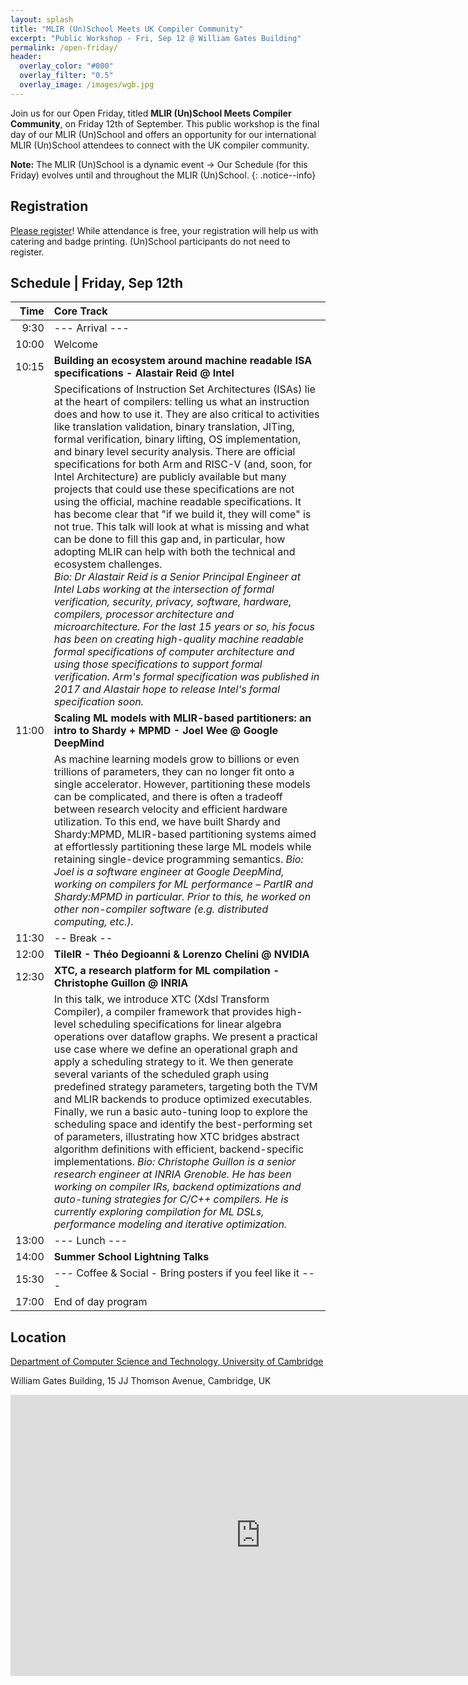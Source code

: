 ```yaml
---
layout: splash
title: "MLIR (Un)School Meets UK Compiler Community"
excerpt: "Public Workshop - Fri, Sep 12 @ William Gates Building"
permalink: /open-friday/
header:
  overlay_color: "#000"
  overlay_filter: "0.5"
  overlay_image: /images/wgb.jpg
---
```


Join us for our Open Friday, titled **MLIR (Un)School Meets Compiler
Community**, on Friday 12th of September. This public workshop is the final
day of our MLIR (Un)School and offers an opportunity for our international MLIR
(Un)School attendees to connect with the UK compiler community.

**Note:** The MLIR (Un)School is a dynamic event → Our Schedule (for this Friday) evolves until and throughout the MLIR (Un)School.
{: .notice--info}

## Registration

[Please register](https://docs.google.com/forms/d/e/1FAIpQLSeRaSREk5sSVvNChBagRcR2R0c_-OpgR2EDHMXMKkyAl6hI1A/viewform?usp=header)! While attendance is free, your registration will help us
with catering and badge printing. (Un)School participants do not need to
register.

## Schedule | Friday, Sep 12th

| Time  |  Core Track                                                         |
|-----: |:------------------------------------------------------------------- |
|  9:30 | --- Arrival ---                                                     |
| 10:00 | Welcome                                                             |
| 10:15 | **Building an ecosystem around machine readable ISA specifications - Alastair Reid @ Intel** |
| | Specifications of Instruction Set Architectures (ISAs) lie at the heart of compilers: telling us what an instruction does and how to use it. They are also critical to activities like translation validation, binary translation, JITing, formal verification, binary lifting, OS implementation, and binary level security analysis. There are official specifications for both Arm and RISC-V (and, soon, for Intel Architecture) are publicly available but many projects that could use these specifications are not using the official, machine readable specifications. It has become clear that "if we build it, they will come" is not true. This talk will look at what is missing and what can be done to fill this gap and, in particular, how adopting MLIR can help with both the technical and ecosystem challenges. <br/> *Bio: Dr Alastair Reid is a Senior Principal Engineer at Intel Labs working at the intersection of formal verification, security, privacy, software, hardware, compilers, processor architecture and microarchitecture. For the last 15 years or so, his focus has been on creating high-quality machine readable formal specifications of computer architecture and using those specifications to support formal verification. Arm's formal specification was published in 2017 and Alastair hope to release Intel's formal specification soon.*
| 11:00 | **Scaling ML models with MLIR-based partitioners: an intro to Shardy + MPMD - Joel Wee @ Google DeepMind** |
| | As machine learning models grow to billions or even trillions of parameters, they can no longer fit onto a single accelerator. However, partitioning these models can be complicated, and there is often a tradeoff between research velocity and efficient hardware utilization. To this end, we have built Shardy and Shardy:MPMD, MLIR-based partitioning systems aimed at effortlessly partitioning these large ML models while retaining single-device programming semantics. *Bio: Joel is a software engineer at Google DeepMind, working on compilers for ML performance – PartIR and Shardy:MPMD in particular. Prior to this, he worked on other non-compiler software (e.g. distributed computing, etc.).*
| 11:30 | -- Break -- |
| 12:00 | **TileIR - Théo Degioanni & Lorenzo Chelini @ NVIDIA** |
| 12:30 | **XTC, a research platform for ML compilation - Christophe Guillon @ INRIA** |
|| In this talk, we introduce XTC (Xdsl Transform Compiler), a compiler framework that provides high-level scheduling specifications for linear algebra operations over dataflow graphs. We present a practical use case where we define an operational graph and apply a scheduling strategy to it. We then generate several variants of the scheduled graph using predefined strategy parameters, targeting both the TVM and MLIR backends to produce optimized executables. Finally, we run a basic auto-tuning loop to explore the scheduling space and identify the best-performing set of parameters, illustrating how XTC bridges abstract algorithm definitions with efficient, backend-specific implementations. *Bio: Christophe Guillon is a senior research engineer at INRIA Grenoble.  He has been working on compiler IRs, backend optimizations and auto-tuning strategies for C/C++ compilers. He is currently exploring compilation for ML DSLs, performance modeling and iterative optimization.*||
| 13:00 | --- Lunch ---                                                       |
| 14:00 | **Summer School Lightning Talks**                                   |
| 15:30 | --- Coffee & Social - Bring posters if you feel like it ---           |
| 17:00 | End of day program                                                  |


## Location

[Department of Computer Science and Technology, University of Cambridge](https://cst.cam.ac.uk)

William Gates Building,  15 JJ Thomson Avenue, Cambridge, UK

<iframe src="https://www.google.com/maps/embed?pb=!1m18!1m12!1m3!1d19559.08383344916!2d0.09906737841796864!3d52.20912859760371!2m3!1f0!2f0!3f0!3m2!1i1024!2i768!4f13.1!3m3!1m2!1s0x47d8774a3f6e55cd%3A0xabf8227343e684c7!2sComputer%20Laboratory!5e0!3m2!1sen!2suk!4v1756152356920!5m2!1sen!2suk" width="800" height="450" style="border:0;" allowfullscreen="" loading="lazy" referrerpolicy="no-referrer-when-downgrade"></iframe>
